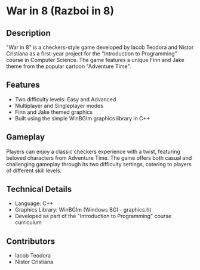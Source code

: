 # War in 8 (Razboi in 8)

## Description

"War in 8" is a checkers-style game developed by Iacob Teodora and Nistor Cristiana as a first-year project for the "Introduction to Programming" course in Computer Science. The game features a unique Finn and Jake theme from the popular cartoon "Adventure Time".

## Features

- Two difficulty levels: Easy and Advanced
- Multiplayer and Singleplayer modes
- Finn and Jake themed graphics
- Built using the simple WinBGIm graphics library in C++

## Gameplay

Players can enjoy a classic checkers experience with a twist, featuring beloved characters from Adventure Time. The game offers both casual and challenging gameplay through its two difficulty settings, catering to players of different skill levels.

## Technical Details

- Language: C++
- Graphics Library: WinBGIm (Windows BGI - graphics.h)
- Developed as part of the "Introduction to Programming" course curriculum

## Contributors

- Iacob Teodora
- Nistor Cristiana
